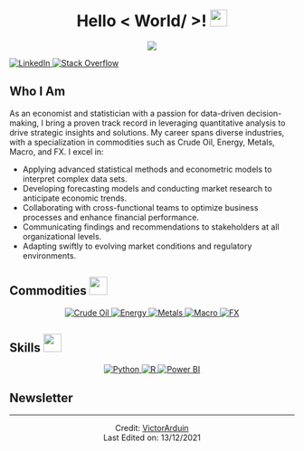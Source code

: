 <h1 align="center">Hello < World/ >! <img src="https://raw.githubusercontent.com/MartinHeinz/MartinHeinz/master/wave.gif" width="30px"></h1>

<p align='center'>
  <a href="https://github.com/DenverCoder1/readme-typing-svg">
    <img src="https://readme-typing-svg.herokuapp.com?&font=IBM+Plex+Sans&color=abcdef&size=20&lines=Welcome+to+my+GitHub+Profile!;You+are+my+guest+to+explore+my+insights+and+expertise.">
  </a>
</p>

<p align="left">
  <a href="https://www.linkedin.com/in/victorarduin/" target="_blank">
    <img alt="LinkedIn" src="https://img.shields.io/badge/LinkedIn-0077B5?style=for-the-badge&logo=linkedin&logoColor=white">
  </a>   
  <a href="https://stackoverflow.com/users/7813284/arduin" target="_blank">
    <img alt="Stack Overflow" src="https://img.shields.io/badge/Stack_Overflow-FE7A16?style=for-the-badge&logo=stack-overflow&logoColor=white">
  </a>
</p>

<h2>Who I Am</h2>

<p>
  As an economist and statistician with a passion for data-driven decision-making, I bring a proven track record in leveraging quantitative analysis to drive strategic insights and solutions. My career spans diverse industries, with a specialization in commodities such as Crude Oil, Energy, Metals, Macro, and FX. I excel in:
  <ul>
    <li>Applying advanced statistical methods and econometric models to interpret complex data sets.</li>
    <li>Developing forecasting models and conducting market research to anticipate economic trends.</li>
    <li>Collaborating with cross-functional teams to optimize business processes and enhance financial performance.</li>
    <li>Communicating findings and recommendations to stakeholders at all organizational levels.</li>
    <li>Adapting swiftly to evolving market conditions and regulatory environments.</li>
  </ul>
</p>

<h2>Commodities <img src="https://media2.giphy.com/media/QssGEmpkyEOhBCb7e1/giphy.gif?cid=ecf05e47a0n3gi1bfqntqmob8g9aid1oyj2wr3ds3mg700bl&rid=giphy.gif" width="32px"></h2>

<p align="center">
  <a href="https://en.wikipedia.org/wiki/Crude_oil" target="_blank">
    <img alt="Crude Oil" src="https://img.shields.io/badge/Crude_Oil-FFDD44?style=for-the-badge&logo=oil&logoColor=black">
  </a>
  <a href="https://en.wikipedia.org/wiki/Energy" target="_blank">
    <img alt="Energy" src="https://img.shields.io/badge/Energy-0071C5?style=for-the-badge&logo=energy&logoColor=white">
  </a>
  <a href="https://en.wikipedia.org/wiki/Metal" target="_blank">
    <img alt="Metals" src="https://img.shields.io/badge/Metals-FFD700?style=for-the-badge&logo=metal&logoColor=black">
  </a>
  <a href="https://en.wikipedia.org/wiki/Macroeconomics" target="_blank">
    <img alt="Macro" src="https://img.shields.io/badge/Macro-00A4CC?style=for-the-badge&logo=economics&logoColor=white">
  </a>
  <a href="https://en.wikipedia.org/wiki/Foreign_exchange_market" target="_blank">
    <img alt="FX" src="https://img.shields.io/badge/FX-00BFFF?style=for-the-badge&logo=forex&logoColor=white">
  </a>
</p>

<h2>Skills <img src="https://media2.giphy.com/media/QssGEmpkyEOhBCb7e1/giphy.gif?cid=ecf05e47a0n3gi1bfqntqmob8g9aid1oyj2wr3ds3mg700bl&rid=giphy.gif" width="32px"></h2>

<p align="center">
  <a href="https://www.python.org" target="_blank">
    <img alt="Python" src="https://img.shields.io/badge/Python-3776AB?style=for-the-badge&logo=python&logoColor=white">
  </a>
  <a href="https://www.r-project.org/" target="_blank">
    <img alt="R" src="https://img.shields.io/badge/R-276DC3?style=for-the-badge&logo=r&logoColor=white">
  </a>
  <a href="https://powerbi.microsoft.com/" target="_blank">
    <img alt="Power BI" src="https://img.shields.io/badge/Power_BI-F2C811?style=for-the-badge&logo=power-bi&logoColor=black">
  </a>
</p>

<h2>Newsletter</h2>

<!-- Add your popular projects here -->

---

<p align="center">
  Credit: <a href="https://github.com/Arduinn/VictorArduin">VictorArduin</a> <br>
  Last Edited on: 13/12/2021
</p>
